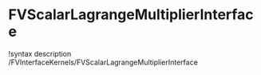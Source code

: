 # FVScalarLagrangeMultiplierInterface

!syntax description /FVInterfaceKernels/FVScalarLagrangeMultiplierInterface
